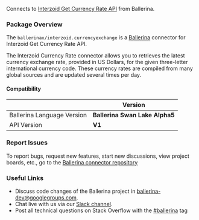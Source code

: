 Connects to [Interzoid Get Currency Rate API](https://www.interzoid.com/services/getcurrencyrate) from Ballerina.

### Package Overview

The `ballerinax/interzoid.currencyexchange` is a [Ballerina](https://ballerina.io/) connector for Interzoid Get Currency Rate API.

The Interzoid Currency Rate connector allows you to retrieves the latest currency exchange rate, provided in US Dollars, for the given three-letter international currency code. These currency rates are compiled from many global sources and are updated several times per day.

#### Compatibility
|                               | Version                       |
|-------------------------------|-------------------------------|
| Ballerina Language Version    |**Ballerina Swan Lake Alpha5** |
| API Version                   | **V1**                        |

### Report Issues
To report bugs, request new features, start new discussions, view project boards, etc., go to the [Ballerina connector repository](https://github.com/ballerina-platform/ballerinax-openapi-connectors)

### Useful Links
- Discuss code changes of the Ballerina project in [ballerina-dev@googlegroups.com](mailto:ballerina-dev@googlegroups.com).
- Chat live with us via our [Slack channel](https://ballerina.io/community/slack/).
- Post all technical questions on Stack Overflow with the [#ballerina](https://stackoverflow.com/questions/tagged/ballerina) tag